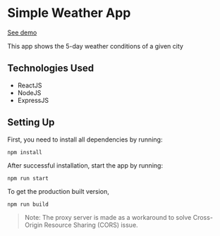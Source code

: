 # Simple Weather App

[See demo](https://simple-weather-app.kjmsilvestre.now.sh/)

This app shows the 5-day weather conditions of a given city 

## Technologies Used
* ReactJS
* NodeJS
* ExpressJS

## Setting Up
First, you need to install all dependencies by running:

```
npm install
```

After successful installation, start the app by running:
```
npm run start
```

To get the production built version,
```
npm run build
```

> Note: The proxy server is made as a workaround to solve Cross-Origin Resource Sharing (CORS) issue.

